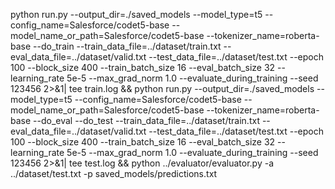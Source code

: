 python run.py --output_dir=./saved_models --model_type=t5 --config_name=Salesforce/codet5-base --model_name_or_path=Salesforce/codet5-base --tokenizer_name=roberta-base --do_train --train_data_file=../dataset/train.txt --eval_data_file=../dataset/valid.txt --test_data_file=../dataset/test.txt --epoch 100 --block_size 400 --train_batch_size 16 --eval_batch_size 32 --learning_rate 5e-5 --max_grad_norm 1.0 --evaluate_during_training --seed 123456 2>&1| tee train.log && python run.py --output_dir=./saved_models --model_type=t5 --config_name=Salesforce/codet5-base --model_name_or_path=Salesforce/codet5-base --tokenizer_name=roberta-base --do_eval --do_test --train_data_file=../dataset/train.txt --eval_data_file=../dataset/valid.txt --test_data_file=../dataset/test.txt --epoch 100 --block_size 400 --train_batch_size 16 --eval_batch_size 32 --learning_rate 5e-5 --max_grad_norm 1.0 --evaluate_during_training --seed 123456 2>&1| tee test.log && python ../evaluator/evaluator.py -a ../dataset/test.txt -p saved_models/predictions.txt